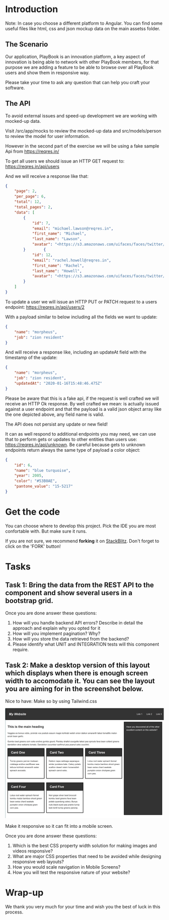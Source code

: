 # Introduction

Note: In case you choose a different platform to Angular. You can find some useful files like html, css and json mockup data on the main assetss folder. 

## The Scenario
Our application, PlayBook is an innovation platform, a key aspect of innovation is being able to network with other PlayBook members, for that purpose we are adding a feature to be able to browse over all PlayBook users and show them in responsive way.

Please take your time to ask any question that can help you craft your software.


## The API

To avoid external issues and speed-up development we are working with mocked-up data. 

Visit /src/app/mocks to review the mocked-up data and src/models/person to review the model for user information.

However in the second part of the exercise we will be using a fake sample Api from https://reqres.in/

To get all users we should issue an HTTP GET request to: https://reqres.in/api/users

And we will receive a response like that:
```json
{
    "page": 2,
    "per_page": 6,
    "total": 12,
    "total_pages": 2,
    "data": [
        {
            "id": 7,
            "email": "michael.lawson@reqres.in",
            "first_name": "Michael",
            "last_name": "Lawson",
            "avatar": "<https://s3.amazonaws.com/uifaces/faces/twitter/follettkyle/128.jpg>"
        }        {
            "id": 12,
            "email": "rachel.howell@reqres.in",
            "first_name": "Rachel",
            "last_name": "Howell",
            "avatar": "<https://s3.amazonaws.com/uifaces/faces/twitter/hebertialmeida/128.jpg>"
        }
    ]
}
```

To update a user we will issue an HTTP PUT or PATCH request to a users endpoint: https://reqres.in/api/users/2

With a payload similar to below including all the fields we want to update:
```json
{
    "name": "morpheus",
    "job": "zion resident"
}
```
And will receive a response like, including an updateAt field with the timestamp of the update:
```json
{
    "name": "morpheus",
    "job": "zion resident",
    "updatedAt": "2020-01-16T15:48:46.475Z"
}
```
Please be aware that this is a fake api, if the request is well crafted we will receive an HTTP Ok response. By well crafted we mean: is actually issued against a user endpoint and that the payload is a valid json object array like the one depicted above, any field name is valid. 

The API does not persist any update or new field!

It can as well respond to additional endpoints you may need, we can use that to perform gets or updates to other entities than users use: https://reqres.in/api/unknown. Be careful because gets to unknown endpoints return always the same type of payload a color object:

```json
{
    "id": 6,
    "name": "blue turquoise",
    "year": 2005,
    "color": "#53B0AE",
    "pantone_value": "15-5217"
}
```

# Get the code

You can choose where to develop this project. Pick the IDE you are most confortable with. But make sure it runs.

If you are not sure, we recommend **forking** it on [StackBlitz](https://stackblitz.com/github/PlugAndPlayTechCenter/ResponsiveScreening). Don't forget to click on the 'FORK' button!


# Tasks
## Task 1: Bring the data from the REST API to the component and show several users in a bootstrap grid.
Once you are done answer these questions:

1. How will you handle backend API errors? Describe in detail the approach and explain why you opted for it
2. How will you implement pagination? Why?
3. How will you store the data retrieved from the backend?
4. Please identify what UNIT and INTEGRATION tests will this component require.


## Task 2: Make a desktop version of this layout which displays when there is enough screen width to accomodate it. You can see the layout you are aiming for in the screenshot below.

Nice to have: Make so by using Tailwind.css

![Desktop version](https://github.com/PlugAndPlayTechCenter/ResponsiveScreening/blob/master/assets/rwd-task.png)


Make it responsive so it can fit into a mobile screen.

Once you are done answer these questions:

1. Which is the best CSS property width solution for making images and videos responsive?
2. What are major CSS properties that need to be avoided while designing responsive web layouts?
3. How you would scale navigation in Mobile Screens?
4. How you will test the responsive nature of your website?

# Wrap-up
We thank you very much for your time and wish you the best of luck in this process.
